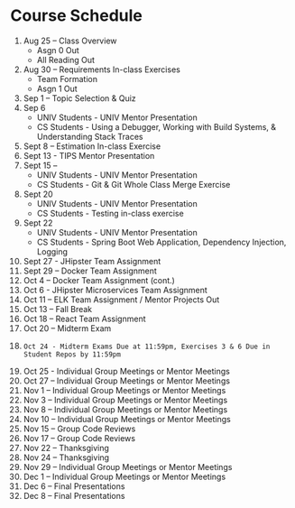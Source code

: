 # Course Schedule

1.	Aug 25 – Class Overview
	- Asgn 0 Out
	- All Reading Out
2.	Aug 30 – Requirements In-class Exercises 
	- Team Formation
	- Asgn 1 Out
3.	Sep 1 – Topic Selection & Quiz 
4.	Sep 6 
	- UNIV Students - UNIV Mentor Presentation
	- CS Students - Using a Debugger, Working with Build Systems, & Understanding Stack Traces
5.	Sept 8 – Estimation In-class Exercise
6.	Sept 13 - TIPS Mentor Presentation
7.	Sept 15 – 
	- UNIV Students - UNIV Mentor Presentation
	- CS Students - Git & Git Whole Class Merge Exercise
8.	Sept 20
	- UNIV Students - UNIV Mentor Presentation
	- CS Students - Testing in-class exercise
9.	Sept 22 
	- UNIV Students - UNIV Mentor Presentation
	- CS Students - Spring Boot Web Application, Dependency Injection, Logging
10.	Sept 27 - JHipster Team Assignment
11.	Sept 29 – Docker Team Assignment
11.	Oct 4 – Docker Team Assignment (cont.)
12.	Oct 6 - JHipster Microservices Team Assignment
13.	Oct 11 – ELK Team Assignment / Mentor Projects Out
15.	Oct 13 – Fall Break
16.	Oct 18 – React Team Assignment
17.	Oct 20 – Midterm Exam 
18.     Oct 24 - Midterm Exams Due at 11:59pm, Exercises 3 & 6 Due in Student Repos by 11:59pm
18.	Oct 25 - Individual Group Meetings or Mentor Meetings
19.	Oct 27 – Individual Group Meetings or Mentor Meetings
20.	Nov 1 – Individual Group Meetings or Mentor Meetings
21.	Nov 3 – Individual Group Meetings or Mentor Meetings
22.	Nov 8 – Individual Group Meetings or Mentor Meetings
23.	Nov 10 – Individual Group Meetings or Mentor Meetings
24.	Nov 15 – Group Code Reviews
25.	Nov 17 – Group Code Reviews
26.	Nov 22 – Thanksgiving
27.	Nov 24 – Thanksgiving
28.	Nov 29 – Individual Group Meetings or Mentor Meetings
29.	Dec 1 – Individual Group Meetings or Mentor Meetings
30.	Dec 6 – Final Presentations
31.	Dec 8 – Final Presentations

